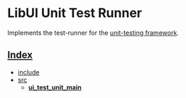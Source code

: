 # LibUI Unit Test Runner

Implements the test-runner for the [unit-testing framework](../../include/ui_test_unit/README.md).

## [Index](../../README.md)

- [include](../../include/README.md)
- [src](../README.md)
  - **[ui_test_unit_main](../ui_test_unit_main/README.md)**
